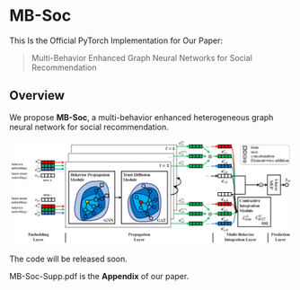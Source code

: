 # MB-Soc
This Is the Official PyTorch Implementation for Our Paper:
>Multi-Behavior Enhanced Graph Neural Networks for Social Recommendation

## Overview
We propose **MB-Soc**, a multi-behavior enhanced heterogeneous graph neural network for social recommendation.

![Architecture](architecture.png)

The code will be released soon.

MB-Soc-Supp.pdf is the **Appendix** of our paper.